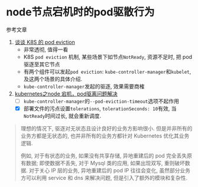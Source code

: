 # node节点宕机时的pod驱散行为

参考文章

1. [谈谈 K8S 的 pod eviction](http://wsfdl.com/kubernetes/2018/05/15/node_eviction.html)
    - 非常透彻, 值得一看
    - K8S `pod eviction` 机制, 某些场景下如节点`NotReady`, 资源不足时, 把 pod 驱逐至其它节点
    - 有两个组件可以发起`pod eviction`: `kube-controller-manager`和`kubelet`, 及这两个场景的具体介绍.
    - `kube-controller-manager`发起的驱逐, 效果需要商榷
2. [kubernetes之node 宕机，pod驱离问题解决](https://www.cnblogs.com/cptao/p/10911959.html)
    - [ ] `kube-controller-manager`的`--pod-eviction-timeout`选项不起作用
    - [x] 部署文件的污点设置`tolerations`, `tolerationSeconds: 10`有效, 当`NotReady`时间过长, 就会重新调度.

> 理想的情况下, 驱逐对无状态且设计良好的业务方影响很小. 但是并非所有的业务方都是无状态的, 也并非所有的业务方都针对 Kubernetes 优化其业务逻辑. 
> 
> 例如, 对于有状态的业务, 如果没有共享存储, 异地重建后的 pod 完全丢失原有数据; 即使数据不丢失, 对于 Mysql 类的应用, 如果出现双写, 重则破坏数据. 对于关心 IP 层的业务, 异地重建后的 pod IP 往往会变化, 虽然部分业务方可以利用 service 和 dns 来解决问题, 但是引入了额外的模块和复杂性. 
